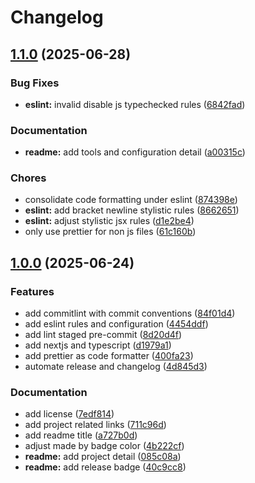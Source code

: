 # Changelog

## [1.1.0](https://github.com/devsantara/kit/compare/1.0.0...1.1.0) (2025-06-28)

### Bug Fixes

- **eslint:** invalid disable js typechecked rules ([6842fad](https://github.com/devsantara/kit/commit/6842fad6adbdc36566febe4a3bbaf12a34e3d034))

### Documentation

- **readme:** add tools and configuration detail ([a00315c](https://github.com/devsantara/kit/commit/a00315c5020f43394958d341b168d5ac281f915e))

### Chores

- consolidate code formatting under eslint ([874398e](https://github.com/devsantara/kit/commit/874398eb356eef68d235f70daef1206f72ebf6a5))
- **eslint:** add bracket newline stylistic rules ([8662651](https://github.com/devsantara/kit/commit/8662651c87bd00e508c6c430d7dcc41ef5f304ac))
- **eslint:** adjust stylistic jsx rules ([d1e2be4](https://github.com/devsantara/kit/commit/d1e2be4541012c35358976cbe3caba0ec10f770a))
- only use prettier for non js files ([61c160b](https://github.com/devsantara/kit/commit/61c160bf96020f2d2f06f8004ece023664b09fcc))

## [1.0.0](https://github.com/devsantara/kit/compare/...1.0.0) (2025-06-24)

### Features

- add commitlint with commit conventions ([84f01d4](https://github.com/devsantara/kit/commit/84f01d44a9dcfa56937133772131b3ea06a5ee46))
- add eslint rules and configuration ([4454ddf](https://github.com/devsantara/kit/commit/4454ddf1f87346576c5addf859a54a2e05b5d4ac))
- add lint staged pre-commit ([8d20d4f](https://github.com/devsantara/kit/commit/8d20d4fe76bfd604215def3a2d763f0c1aecdafb))
- add nextjs and typescript ([d1979a1](https://github.com/devsantara/kit/commit/d1979a1d28aeeb00edf35e201d6acf712d8e9099))
- add prettier as code formatter ([400fa23](https://github.com/devsantara/kit/commit/400fa23118b1168fa1973588a640574f7a06efee))
- automate release and changelog ([4d845d3](https://github.com/devsantara/kit/commit/4d845d33957814bd092396a1fde3b8c092b0bc44))

### Documentation

- add license ([7edf814](https://github.com/devsantara/kit/commit/7edf8147763a7662ee3ba67b24e768c25cf0d95e))
- add project related links ([711c96d](https://github.com/devsantara/kit/commit/711c96d83e91ee956b019f4b0539853212323318))
- add readme title ([a727b0d](https://github.com/devsantara/kit/commit/a727b0da2ce4010301b1b71f2c556e370e6b37c4))
- adjust made by badge color ([4b222cf](https://github.com/devsantara/kit/commit/4b222cfacf402a4bcbfd7ab2e15acbfa71505086))
- **readme:** add project detail ([085c08a](https://github.com/devsantara/kit/commit/085c08afb6824a78af78bbcaf3d08126534bc873))
- **readme:** add release badge ([40c9cc8](https://github.com/devsantara/kit/commit/40c9cc84149b7882adfd5fdf4a3b0886161ce810))
